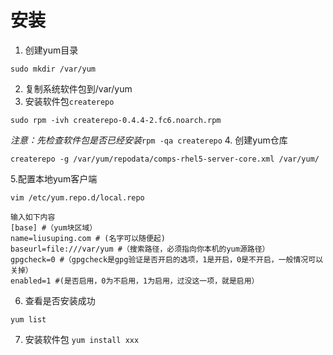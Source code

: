# 安装
1. 创建yum目录
```
sudo mkdir /var/yum
```
2. 复制系统软件包到/var/yum
3. 安装软件包`createrepo`
```
sudo rpm -ivh createrepo-0.4.4-2.fc6.noarch.rpm
```
*注意：先检查软件包是否已经安装*`rpm -qa createrepo`
4. 创建yum仓库
```
createrepo -g /var/yum/repodata/comps-rhel5-server-core.xml /var/yum/
```
5.配置本地yum客户端
```
vim /etc/yum.repo.d/local.repo

输入如下内容
[base] #（yum块区域）
name=liusuping.com # (名字可以随便起)
baseurl=file:///var/yum #（搜索路径，必须指向你本机的yum源路径）
gpgcheck=0 #（gpgcheck是gpg验证是否开启的选项，1是开启，0是不开启，一般情况可以关掉）
enabled=1 #(是否启用，0为不启用，1为启用，过没这一项，就是启用）
```
6. 查看是否安装成功
```
yum list
```
7. 安装软件包
            ```
            yum install xxx
            ```
